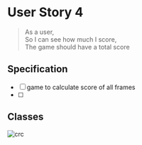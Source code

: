 # User Story 4

> As a user,</br>
So I can see how much I score,</br>
The game should have a total score

## Specification

- [ ] game to calculate score of all frames
- [ ] 

## Classes

![crc](../images/us4-crc.png)